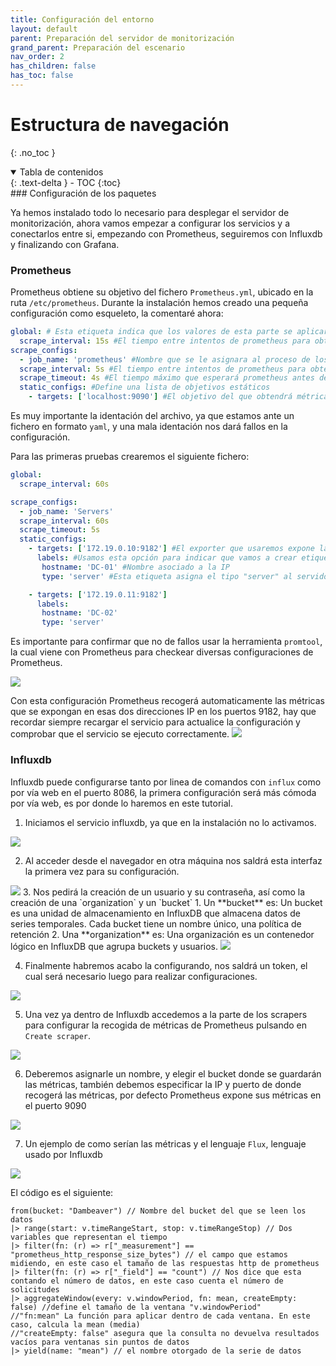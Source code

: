 ```yaml
---
title: Configuración del entorno
layout: default
parent: Preparación del servidor de monitorización
grand_parent: Preparación del escenario
nav_order: 2
has_children: false
has_toc: false
---
```

# Estructura de navegación
{: .no_toc }

<details open markdown="block">
  <summary>
    Tabla de contenidos
  </summary>
  {: .text-delta }
- TOC
{:toc}
</details>
### Configuración de los paquetes

Ya hemos instalado todo lo necesario para desplegar el servidor de monitorización, ahora vamos empezar a configurar los servicios y a conectarlos entre si, empezando con 
Prometheus, seguiremos con Influxdb y finalizando con Grafana.

### Prometheus

Prometheus obtiene su objetivo del fichero `Prometheus.yml`, ubicado en la ruta `/etc/prometheus`. Durante la instalación hemos creado una pequeña configuración como esqueleto, la comentaré ahora:

``` yaml
global: # Esta etiqueta indica que los valores de esta parte se aplicaran a toda la estructura siempre y cuando no haya otra etiqueta que la contradiga
  scrape_interval: 15s #El tiempo entre intentos de prometheus para obtener metricas
scrape_configs: 
  - job_name: 'prometheus' #Nombre que se le asignara al proceso de los siguientes targets
  scrape_interval: 5s #El tiempo entre intentos de prometheus para obtener metricas
  scrape_timeout: 4s #El tiempo máximo que esperará prometheus antes de considerar que una consulta ha fallado
  static_configs: #Define una lista de objetivos estáticos
    - targets: ['localhost:9090'] #El objetivo del que obtendrá métricas será el localhost, y buscará las metricas en el puerto 9090
``` 

Es muy importante la identación del archivo, ya que estamos ante un fichero en formato `yaml`, y una mala identación nos dará fallos en la configuración.

Para las primeras pruebas crearemos el siguiente fichero:

``` yaml
global:
  scrape_interval: 60s

scrape_configs:
  - job_name: 'Servers'
  scrape_interval: 60s
  scrape_timeout: 5s
  static_configs:
    - targets: ['172.19.0.10:9182'] #El exporter que usaremos expone las métricas en el puerto 9182
      labels: #Usamos esta opción para indicar que vamos a crear etiquetas para asociar una IP a un nombre concreto
       hostname: 'DC-01' #Nombre asociado a la IP
       type: 'server' #Esta etiqueta asigna el tipo "server" al servidor de destino.

    - targets: ['172.19.0.11:9182']
      labels:
       hostname: 'DC-02'
       type: 'server'
```

Es importante para confirmar que no de fallos usar la herramienta `promtool`, la cual viene con Prometheus para checkear diversas configuraciones de Prometheus.

<img src="https://raw.githubusercontent.com/IagoLB/iagolb.github.io/main/images/01.png" />

Con esta configuración Prometheus recogerá automaticamente las métricas que se expongan en esas dos direcciones IP en los puertos 9182, hay que recordar siempre recargar el servicio para actualice la configuración y comprobar que el servicio se ejecuto correctamente.
<img src="https://raw.githubusercontent.com/IagoLB/iagolb.github.io/main/images/02.png" />


### Influxdb

Influxdb puede configurarse tanto por linea de comandos con `influx` como por vía web en el puerto 8086, la primera configuración será más cómoda por vía web, es por donde lo haremos en este tutorial.

1. Iniciamos el servicio influxdb, ya que en la instalación no lo activamos.
<img src="https://raw.githubusercontent.com/IagoLB/iagolb.github.io/main/images/03.png" />

2. Al acceder desde el navegador en otra máquina nos saldrá esta interfaz la primera vez para su configuración. 
 <img src="https://raw.githubusercontent.com/IagoLB/iagolb.github.io/main/images/04.png" />
 3. Nos pedirá la creación de un usuario y su contraseña, así como la creación de una  `organization` y un `bucket`
	 1. Un **bucket** es: Un bucket es una unidad de almacenamiento en InfluxDB que almacena datos de series temporales. Cada bucket tiene un nombre único, una política de retención
	 2. Una **organization** es: Una organización es un contenedor lógico en InfluxDB que agrupa buckets y usuarios.

<img src="https://raw.githubusercontent.com/IagoLB/iagolb.github.io/main/images/05.png" />

4. Finalmente habremos acabo la configurando, nos saldrá un token, el cual será necesario luego para realizar configuraciones.

<img src="https://raw.githubusercontent.com/IagoLB/iagolb.github.io/main/images/06.png" />

5. Una vez ya dentro de Influxdb accedemos a la parte de los scrapers para configurar la recogida de métricas de Prometheus pulsando en `Create scraper`. 

<img src="https://raw.githubusercontent.com/IagoLB/iagolb.github.io/main/images/07.png" />

6. Deberemos asignarle un nombre, y elegir el bucket donde se guardarán las métricas, también debemos especificar la IP y puerto de donde recogerá las métricas, por defecto Prometheus expone sus métricas en el puerto 9090
<img src="https://raw.githubusercontent.com/IagoLB/iagolb.github.io/main/images/08.png" />

7. Un ejemplo de como serían las métricas y el lenguaje `Flux`, lenguaje usado por Influxdb
<img src="https://raw.githubusercontent.com/IagoLB/iagolb.github.io/main/images/09.png" />

El código es el siguiente:

``` flux 
from(bucket: "Dambeaver") // Nombre del bucket del que se leen los datos
|> range(start: v.timeRangeStart, stop: v.timeRangeStop) // Dos variables que representan el tiempo
|> filter(fn: (r) => r["_measurement"] == "prometheus_http_response_size_bytes") // el campo que estamos midiendo, en este caso el tamaño de las respuestas http de prometheus
|> filter(fn: (r) => r["_field"] == "count") // Nos dice que esta contando el número de datos, en este caso cuenta el número de solicitudes
|> aggregateWindow(every: v.windowPeriod, fn: mean, createEmpty: false) //define el tamaño de la ventana "v.windowPeriod"
//"fn:mean" La función para aplicar dentro de cada ventana. En este caso, calcula la mean (media)
//"createEmpty: false" asegura que la consulta no devuelva resultados vacíos para ventanas sin puntos de datos
|> yield(name: "mean") // el nombre otorgado de la serie de datos
```